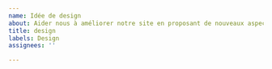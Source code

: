 ```yaml
---
name: Idée de design
about: Aider nous à améliorer notre site en proposant de nouveaux aspects graphiques
title: design
labels: Design
assignees: ''

---
```




